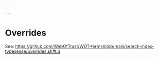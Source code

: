 ```yaml
---

---
```


# Overrides

See: <https://github.com/WebOfTrust/WOT-terms/blob/main/search-index-typesense/overrides.sh#L6>
